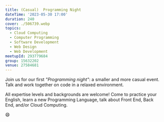 ```yaml
---
title: (Casual)  Programming Night
dateTime: '2023-05-30 17:00'
duration: 240
cover: ./506739.webp
topics:
  - Cloud Computing
  - Computer Programming
  - Software Development
  - Web Design
  - Web Development
meetupId: 293779684
group: 15632202
venue: 27584681
---
```


Join us for our first _"Programming night"_: a smaller and more casual event. Talk and work together on code in a relaxed environment.

All expertise levels and backgrounds are welcome! Come to practice your English, learn a new Programming Language, talk about Front End, Back End, and/or Cloud Computing.

😄
